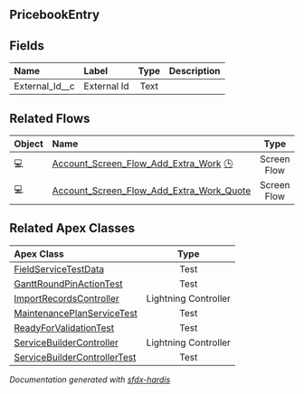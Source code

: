## PricebookEntry

<!-- Object description -->

## Fields

| Name      | Label | Type | Description |
| :-------- | :---- | :--: | :---------- | 
| External_Id__c | External Id | Text | <!-- --> |


## Related Flows

| Object | Name      | Type | Description |
| :----  | :-------- | :--: | :---------- | 
| 💻 | [Account_Screen_Flow_Add_Extra_Work](../flows/Account_Screen_Flow_Add_Extra_Work.md) [🕒](../flows/Account_Screen_Flow_Add_Extra_Work-history.md) |  Screen Flow | <!-- --> |
| 💻 | [Account_Screen_Flow_Add_Extra_Work_Quote](../flows/Account_Screen_Flow_Add_Extra_Work_Quote.md) |  Screen Flow | <!-- --> |


## Related Apex Classes

| Apex Class | Type |
| :----      | :--: | 
| [FieldServiceTestData](../apex/FieldServiceTestData.md) | Test |
| [GanttRoundPinActionTest](../apex/GanttRoundPinActionTest.md) | Test |
| [ImportRecordsController](../apex/ImportRecordsController.md) | Lightning Controller |
| [MaintenancePlanServiceTest](../apex/MaintenancePlanServiceTest.md) | Test |
| [ReadyForValidationTest](../apex/ReadyForValidationTest.md) | Test |
| [ServiceBuilderController](../apex/ServiceBuilderController.md) | Lightning Controller |
| [ServiceBuilderControllerTest](../apex/ServiceBuilderControllerTest.md) | Test |




_Documentation generated with [sfdx-hardis](https://sfdx-hardis.cloudity.com)_
